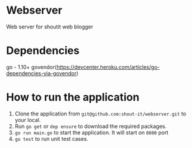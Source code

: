 # Webserver
Web server for shoutit web blogger

# Dependencies
go - 1.10+
govendor(https://devcenter.heroku.com/articles/go-dependencies-via-govendor)

# How to run the application

1. Clone the application from `git@github.com:shout-it/webserver.git` to your local.
2. Run `go get` or `dep ensure` to download the required packages.
3. `go run main.go` to start the application. It will start on `8080` port
4. `go test` to run unit test cases.
